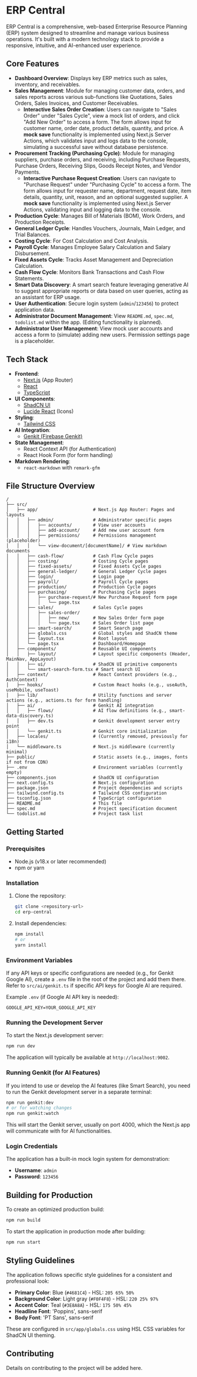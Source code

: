 
# ERP Central

ERP Central is a comprehensive, web-based Enterprise Resource Planning (ERP) system designed to streamline and manage various business operations. It's built with a modern technology stack to provide a responsive, intuitive, and AI-enhanced user experience.

## Core Features

-   **Dashboard Overview**: Displays key ERP metrics such as sales, inventory, and receivables.
-   **Sales Management**: Module for managing customer data, orders, and sales reports across various sub-functions like Quotations, Sales Orders, Sales Invoices, and Customer Receivables.
    -   **Interactive Sales Order Creation**: Users can navigate to "Sales Order" under "Sales Cycle", view a mock list of orders, and click "Add New Order" to access a form. The form allows input for customer name, order date, product details, quantity, and price. A **mock save** functionality is implemented using Next.js Server Actions, which validates input and logs data to the console, simulating a successful save without database persistence.
-   **Procurement Tracking (Purchasing Cycle)**: Module for managing suppliers, purchase orders, and receiving, including Purchase Requests, Purchase Orders, Receiving Slips, Goods Receipt Notes, and Vendor Payments.
    -   **Interactive Purchase Request Creation**: Users can navigate to "Purchase Request" under "Purchasing Cycle" to access a form. The form allows input for requester name, department, request date, item details, quantity, unit, reason, and an optional suggested supplier. A **mock save** functionality is implemented using Next.js Server Actions, validating input and logging data to the console.
-   **Production Cycle**: Manages Bill of Materials (BOM), Work Orders, and Production Receipts.
-   **General Ledger Cycle**: Handles Vouchers, Journals, Main Ledger, and Trial Balances.
-   **Costing Cycle**: For Cost Calculation and Cost Analysis.
-   **Payroll Cycle**: Manages Employee Salary Calculation and Salary Disbursement.
-   **Fixed Assets Cycle**: Tracks Asset Management and Depreciation Calculation.
-   **Cash Flow Cycle**: Monitors Bank Transactions and Cash Flow Statements.
-   **Smart Data Discovery**: A smart search feature leveraging generative AI to suggest appropriate reports or data based on user queries, acting as an assistant for ERP usage.
-   **User Authentication**: Secure login system (`admin`/`123456`) to protect application data.
-   **Administrator Document Management**: View `README.md`, `spec.md`, `todolist.md` within the app. (Editing functionality is planned).
-   **Administrator User Management**: View mock user accounts and access a form to (simulate) adding new users. Permission settings page is a placeholder.

## Tech Stack

-   **Frontend**:
    -   [Next.js](https://nextjs.org/) (App Router)
    -   [React](https://reactjs.org/)
    -   [TypeScript](https://www.typescriptlang.org/)
-   **UI Components**:
    -   [ShadCN UI](https://ui.shadcn.com/)
    -   [Lucide React](https://lucide.dev/) (Icons)
-   **Styling**:
    -   [Tailwind CSS](https://tailwindcss.com/)
-   **AI Integration**:
    -   [Genkit (Firebase Genkit)](https://firebase.google.com/docs/genkit)
-   **State Management**:
    -   React Context API (for Authentication)
    -   React Hook Form (for form handling)
-   **Markdown Rendering**:
    -   `react-markdown` with `remark-gfm`

## File Structure Overview

```
/
├── src/
│   ├── app/                     # Next.js App Router: Pages and layouts
│   │   ├── admin/               # Administrator specific pages
│   │   │   ├── accounts/        # View user accounts
│   │   │   ├── add-account/     # Add new user account form
│   │   │   ├── permissions/     # Permissions management (placeholder)
│   │   │   └── view-document/[documentName]/ # View markdown documents
│   │   ├── cash-flow/           # Cash Flow Cycle pages
│   │   ├── costing/             # Costing Cycle pages
│   │   ├── fixed-assets/        # Fixed Assets Cycle pages
│   │   ├── general-ledger/      # General Ledger Cycle pages
│   │   ├── login/               # Login page
│   │   ├── payroll/             # Payroll Cycle pages
│   │   ├── production/          # Production Cycle pages
│   │   ├── purchasing/          # Purchasing Cycle pages
│   │   │   ├── purchase-request/# New Purchase Request form page
│   │   │   │   └── page.tsx     
│   │   ├── sales/               # Sales Cycle pages
│   │   │   ├── sales-order/
│   │   │   │   ├── new/         # New Sales Order form page
│   │   │   │   └── page.tsx     # Sales Order list page
│   │   ├── smart-search/        # Smart Search page
│   │   ├── globals.css          # Global styles and ShadCN theme
│   │   ├── layout.tsx           # Root layout
│   │   └── page.tsx             # Dashboard/Homepage
│   ├── components/              # Reusable UI components
│   │   ├── layout/              # Layout specific components (Header, MainNav, AppLayout)
│   │   ├── ui/                  # ShadCN UI primitive components
│   │   └── smart-search-form.tsx # Smart search UI
│   ├── context/                 # React Context providers (e.g., AuthContext)
│   ├── hooks/                   # Custom React hooks (e.g., useAuth, useMobile, useToast)
│   ├── lib/                     # Utility functions and server actions (e.g., actions.ts for form handling)
│   ├── ai/                      # Genkit AI integration
│   │   ├── flows/               # AI flow definitions (e.g., smart-data-discovery.ts)
│   │   ├── dev.ts               # Genkit development server entry point
│   │   └── genkit.ts            # Genkit core initialization
│   ├── locales/                 # (Currently removed, previously for i18n)
│   └── middleware.ts            # Next.js middleware (currently minimal)
├── public/                      # Static assets (e.g., images, fonts if not from CDN)
├── .env                         # Environment variables (currently empty)
├── components.json              # ShadCN UI configuration
├── next.config.ts               # Next.js configuration
├── package.json                 # Project dependencies and scripts
├── tailwind.config.ts           # Tailwind CSS configuration
├── tsconfig.json                # TypeScript configuration
├── README.md                    # This file
├── spec.md                      # Project specification document
└── todolist.md                  # Project task list
```

## Getting Started

### Prerequisites

-   Node.js (v18.x or later recommended)
-   npm or yarn

### Installation

1.  Clone the repository:
    ```bash
    git clone <repository-url>
    cd erp-central
    ```
2.  Install dependencies:
    ```bash
    npm install
    # or
    yarn install
    ```

### Environment Variables

If any API keys or specific configurations are needed (e.g., for Genkit Google AI), create a `.env` file in the root of the project and add them there. Refer to `src/ai/genkit.ts` if specific API keys for Google AI are required.

Example `.env` (if Google AI API key is needed):
```
GOOGLE_API_KEY=YOUR_GOOGLE_API_KEY
```

### Running the Development Server

To start the Next.js development server:
```bash
npm run dev
```
The application will typically be available at `http://localhost:9002`.

### Running Genkit (for AI Features)

If you intend to use or develop the AI features (like Smart Search), you need to run the Genkit development server in a separate terminal:
```bash
npm run genkit:dev
# or for watching changes
npm run genkit:watch
```
This will start the Genkit server, usually on port 4000, which the Next.js app will communicate with for AI functionalities.

### Login Credentials

The application has a built-in mock login system for demonstration:
-   **Username**: `admin`
-   **Password**: `123456`

## Building for Production

To create an optimized production build:
```bash
npm run build
```

To start the application in production mode after building:
```bash
npm run start
```

## Styling Guidelines

The application follows specific style guidelines for a consistent and professional look:

-   **Primary Color**: Blue (`#4681C4`) - HSL: `205 65% 50%`
-   **Background Color**: Light gray (`#F0F4F8`) - HSL: `220 25% 97%`
-   **Accent Color**: Teal (`#3E8A8A`) - HSL: `175 50% 45%`
-   **Headline Font**: 'Poppins', sans-serif
-   **Body Font**: 'PT Sans', sans-serif

These are configured in `src/app/globals.css` using HSL CSS variables for ShadCN UI theming.

## Contributing

Details on contributing to the project will be added here.

    